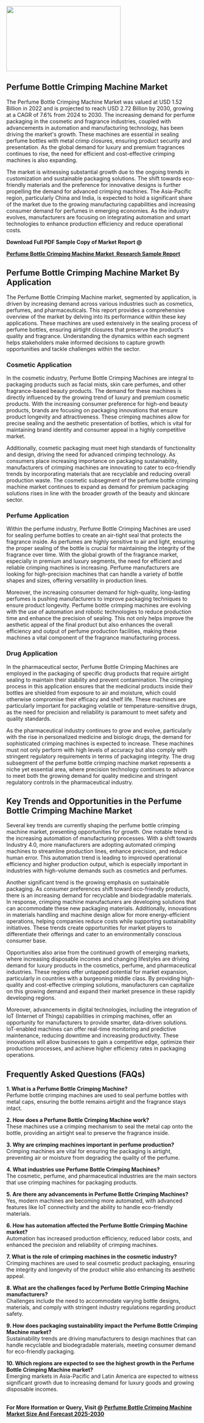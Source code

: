 <p><img class="alignnone size-medium wp-image-20088" src="https://ffe5etoiles.com/wp-content/uploads/2024/12/MST1-300x171.png" alt="" width="300" height="171" /></p><p><p> <h2>Perfume Bottle Crimping Machine Market </h2><p>The Perfume Bottle Crimping Machine Market was valued at USD 1.52 Billion in 2022 and is projected to reach USD 2.72 Billion by 2030, growing at a CAGR of 7.6% from 2024 to 2030. The increasing demand for perfume packaging in the cosmetic and fragrance industries, coupled with advancements in automation and manufacturing technology, has been driving the market's growth. These machines are essential in sealing perfume bottles with metal crimp closures, ensuring product security and presentation. As the global demand for luxury and premium fragrances continues to rise, the need for efficient and cost-effective crimping machines is also expanding.</p><p>The market is witnessing substantial growth due to the ongoing trends in customization and sustainable packaging solutions. The shift towards eco-friendly materials and the preference for innovative designs is further propelling the demand for advanced crimping machines. The Asia-Pacific region, particularly China and India, is expected to hold a significant share of the market due to the growing manufacturing capabilities and increasing consumer demand for perfumes in emerging economies. As the industry evolves, manufacturers are focusing on integrating automation and smart technologies to enhance production efficiency and reduce operational costs.</p></p><p><strong>Download Full PDF Sample Copy of Market Report @</strong></p><p><strong><a href="https://www.verifiedmarketreports.com/download-sample/?rid=372406&utm_source=Sites-google&utm_medium=265" target="_blank">Perfume Bottle Crimping Machine Market &nbsp;Research Sample Report</a></strong></p><p> <h2>Perfume Bottle Crimping Machine Market By Application</h2><p>The Perfume Bottle Crimping Machine market, segmented by application, is driven by increasing demand across various industries such as cosmetics, perfumes, and pharmaceuticals. This report provides a comprehensive overview of the market by delving into its performance within these key applications. These machines are used extensively in the sealing process of perfume bottles, ensuring airtight closures that preserve the product's quality and fragrance. Understanding the dynamics within each segment helps stakeholders make informed decisions to capture growth opportunities and tackle challenges within the sector.</p><h3>Cosmetic Application</h3><p>In the cosmetic industry, Perfume Bottle Crimping Machines are integral to packaging products such as facial mists, skin care perfumes, and other fragrance-based beauty products. The demand for these machines is directly influenced by the growing trend of luxury and premium cosmetic products. With the increasing consumer preference for high-end beauty products, brands are focusing on packaging innovations that ensure product longevity and attractiveness. These crimping machines allow for precise sealing and the aesthetic presentation of bottles, which is vital for maintaining brand identity and consumer appeal in a highly competitive market.</p><p>Additionally, cosmetic packaging must meet high standards of functionality and design, driving the need for advanced crimping technology. As consumers place increasing importance on packaging sustainability, manufacturers of crimping machines are innovating to cater to eco-friendly trends by incorporating materials that are recyclable and reducing overall production waste. The cosmetic subsegment of the perfume bottle crimping machine market continues to expand as demand for premium packaging solutions rises in line with the broader growth of the beauty and skincare sector.</p><h3>Perfume Application</h3><p>Within the perfume industry, Perfume Bottle Crimping Machines are used for sealing perfume bottles to create an air-tight seal that protects the fragrance inside. As perfumes are highly sensitive to air and light, ensuring the proper sealing of the bottle is crucial for maintaining the integrity of the fragrance over time. With the global growth of the fragrance market, especially in premium and luxury segments, the need for efficient and reliable crimping machines is increasing. Perfume manufacturers are looking for high-precision machines that can handle a variety of bottle shapes and sizes, offering versatility in production lines.</p><p>Moreover, the increasing consumer demand for high-quality, long-lasting perfumes is pushing manufacturers to improve packaging techniques to ensure product longevity. Perfume bottle crimping machines are evolving with the use of automation and robotic technologies to reduce production time and enhance the precision of sealing. This not only helps improve the aesthetic appeal of the final product but also enhances the overall efficiency and output of perfume production facilities, making these machines a vital component of the fragrance manufacturing process.</p><h3>Drug Application</h3><p>In the pharmaceutical sector, Perfume Bottle Crimping Machines are employed in the packaging of specific drug products that require airtight sealing to maintain their stability and prevent contamination. The crimping process in this application ensures that the medicinal products inside their bottles are shielded from exposure to air and moisture, which could otherwise compromise their efficacy and shelf life. These machines are particularly important for packaging volatile or temperature-sensitive drugs, as the need for precision and reliability is paramount to meet safety and quality standards.</p><p>As the pharmaceutical industry continues to grow and evolve, particularly with the rise in personalized medicine and biologic drugs, the demand for sophisticated crimping machines is expected to increase. These machines must not only perform with high levels of accuracy but also comply with stringent regulatory requirements in terms of packaging integrity. The drug subsegment of the perfume bottle crimping machine market represents a niche yet essential area, where precision technology continues to advance to meet both the growing demand for quality medicine and stringent regulatory controls in the pharmaceutical industry.</p><h2>Key Trends and Opportunities in the Perfume Bottle Crimping Machine Market</h2><p>Several key trends are currently shaping the perfume bottle crimping machine market, presenting opportunities for growth. One notable trend is the increasing automation of manufacturing processes. With a shift towards Industry 4.0, more manufacturers are adopting automated crimping machines to streamline production lines, enhance precision, and reduce human error. This automation trend is leading to improved operational efficiency and higher production output, which is especially important in industries with high-volume demands such as cosmetics and perfumes.</p><p>Another significant trend is the growing emphasis on sustainable packaging. As consumer preferences shift toward eco-friendly products, there is an increasing demand for recyclable and biodegradable materials. In response, crimping machine manufacturers are developing solutions that can accommodate these new packaging materials. Additionally, innovations in materials handling and machine design allow for more energy-efficient operations, helping companies reduce costs while supporting sustainability initiatives. These trends create opportunities for market players to differentiate their offerings and cater to an environmentally conscious consumer base.</p><p>Opportunities also arise from the continued growth of emerging markets, where increasing disposable incomes and changing lifestyles are driving demand for luxury products in the cosmetics, perfume, and pharmaceutical industries. These regions offer untapped potential for market expansion, particularly in countries with a burgeoning middle class. By providing high-quality and cost-effective crimping solutions, manufacturers can capitalize on this growing demand and expand their market presence in these rapidly developing regions.</p><p>Moreover, advancements in digital technologies, including the integration of IoT (Internet of Things) capabilities in crimping machines, offer an opportunity for manufacturers to provide smarter, data-driven solutions. IoT-enabled machines can offer real-time monitoring and predictive maintenance, reducing downtime and increasing productivity. These innovations will allow businesses to gain a competitive edge, optimize their production processes, and achieve higher efficiency rates in packaging operations.</p><h2>Frequently Asked Questions (FAQs)</h2><p><strong>1. What is a Perfume Bottle Crimping Machine?</strong><br>Perfume bottle crimping machines are used to seal perfume bottles with metal caps, ensuring the bottle remains airtight and the fragrance stays intact.</p><p><strong>2. How does a Perfume Bottle Crimping Machine work?</strong><br>These machines use a crimping mechanism to seal the metal cap onto the bottle, providing an airtight seal to preserve the fragrance inside.</p><p><strong>3. Why are crimping machines important in perfume production?</strong><br>Crimping machines are vital for ensuring the packaging is airtight, preventing air or moisture from degrading the quality of the perfume.</p><p><strong>4. What industries use Perfume Bottle Crimping Machines?</strong><br>The cosmetic, perfume, and pharmaceutical industries are the main sectors that use crimping machines for packaging products.</p><p><strong>5. Are there any advancements in Perfume Bottle Crimping Machines?</strong><br>Yes, modern machines are becoming more automated, with advanced features like IoT connectivity and the ability to handle eco-friendly materials.</p><p><strong>6. How has automation affected the Perfume Bottle Crimping Machine market?</strong><br>Automation has increased production efficiency, reduced labor costs, and enhanced the precision and reliability of crimping machines.</p><p><strong>7. What is the role of crimping machines in the cosmetic industry?</strong><br>Crimping machines are used to seal cosmetic product packaging, ensuring the integrity and longevity of the product while also enhancing its aesthetic appeal.</p><p><strong>8. What are the challenges faced by Perfume Bottle Crimping Machine manufacturers?</strong><br>Challenges include the need to accommodate varying bottle designs, materials, and comply with stringent industry regulations regarding product safety.</p><p><strong>9. How does packaging sustainability impact the Perfume Bottle Crimping Machine market?</strong><br>Sustainability trends are driving manufacturers to design machines that can handle recyclable and biodegradable materials, meeting consumer demand for eco-friendly packaging.</p><p><strong>10. Which regions are expected to see the highest growth in the Perfume Bottle Crimping Machine market?</strong><br>Emerging markets in Asia-Pacific and Latin America are expected to witness significant growth due to increasing demand for luxury goods and growing disposable incomes.</p><strong><br />For More Iformation or Query, Visit @ <a href="https://www.verifiedmarketreports.com/product/perfume-bottle-crimping-machine-market/" target="_blank">Perfume Bottle Crimping Machine Market Size And Forecast 2025-2030</a></strong></p>
